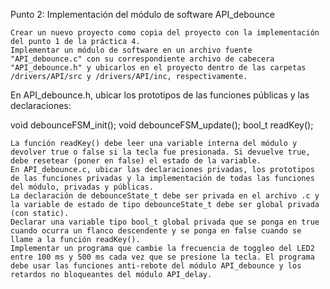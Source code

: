 Punto 2: Implementación del módulo de software API_debounce

    Crear un nuevo proyecto como copia del proyecto con la implementación del punto 1 de la práctica 4.
    Implementar un módulo de software en un archivo fuente "API_debounce.c" con su correspondiente archivo de cabecera "API_debounce.h" y ubicarlos en el proyecto dentro de las carpetas /drivers/API/src y /drivers/API/inc, respectivamente.

En API_debounce.h, ubicar los prototipos de las funciones públicas y las declaraciones:

void debounceFSM_init();
void debounceFSM_update();
bool_t readKey();

    La función readKey() debe leer una variable interna del módulo y devolver true o false si la tecla fue presionada. Si devuelve true, debe resetear (poner en false) el estado de la variable.
    En API_debounce.c, ubicar las declaraciones privadas, los prototipos de las funciones privadas y la implementación de todas las funciones del módulo, privadas y públicas.
    La declaración de debounceState_t debe ser privada en el archivo .c y la variable de estado de tipo debounceState_t debe ser global privada (con static).
    Declarar una variable tipo bool_t global privada que se ponga en true cuando ocurra un flanco descendente y se ponga en false cuando se llame a la función readKey().
    Implementar un programa que cambie la frecuencia de toggleo del LED2 entre 100 ms y 500 ms cada vez que se presione la tecla. El programa debe usar las funciones anti-rebote del módulo API_debounce y los retardos no bloqueantes del módulo API_delay.

